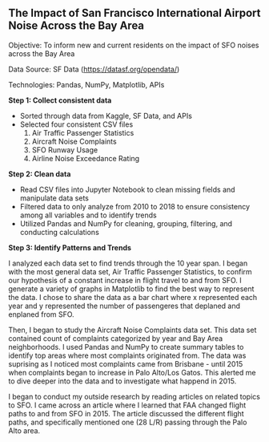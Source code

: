 ## The Impact of San Francisco International Airport Noise Across the Bay Area

Objective: To inform new and current residents on the impact of SFO noises across the Bay Area

Data Source: SF Data (https://datasf.org/opendata/)

Technologies: Pandas, NumPy, Matplotlib, APIs

<b> Step 1: Collect consistent data </b>
- Sorted through data from Kaggle, SF Data, and APIs 
- Selected four consistent CSV files
  1. Air Traffic Passenger Statistics 
  2. Aircraft Noise Complaints
  3. SFO Runway Usage
  4. Airline Noise Exceedance Rating
  
<b> Step 2: Clean data </b>
- Read CSV files into Jupyter Notebook to clean missing fields and manipulate data sets
- Filtered data to only analyze from 2010 to 2018 to ensure consistency among all variables and to identify trends
- Utilized Pandas and NumPy for cleaning, grouping, filtering, and conducting calculations

<b> Step 3: Identify Patterns and Trends </b>

I analyzed each data set to find trends through the 10 year span. I began with the most general data set, Air Traffic Passenger Statistics, to confirm our hypothesis of a constant increase in flight travel to and from SFO. I generate a variety of graphs in Matplotlib to find the best way to represent the data. I chose to share the data as a bar chart where x represented each year and y represented the number of passengeres that deplaned and enplaned from SFO.

Then, I began to study the Aircraft Noise Complaints data set. This data set contained count of complaints categorized by year and Bay Area neighborhoods. I used Pandas and NumPy to create summary tables to identify top areas where most complaints originated from. The data was suprising as I noticed most complaints came from Brisbane - until 2015 when complaints began to increase in Palo Alto/Los Gatos. This alerted me to dive deeper into the data and to investigate what happend in 2015. 

I began to conduct my outside research by reading articles on related topics to SFO. I came across an article where I learned that FAA changed flight paths to and from SFO in 2015. The article discussed the different flight paths, and specifically mentioned one (28 L/R) passing through the Palo Alto area. 
  


